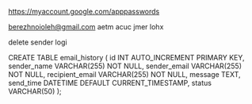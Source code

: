 https://myaccount.google.com/apppasswords

berezhnoioleh@gmail.com
aetm acuc jmer lohx

delete sender logi

CREATE TABLE email_history (
id INT AUTO_INCREMENT PRIMARY KEY,
sender_name VARCHAR(255) NOT NULL,
sender_email VARCHAR(255) NOT NULL,
recipient_email VARCHAR(255) NOT NULL,
message TEXT,
send_time DATETIME DEFAULT CURRENT_TIMESTAMP,
status VARCHAR(50)
);
